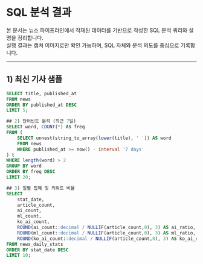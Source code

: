 # SQL 분석 결과

본 문서는 뉴스 파이프라인에서 적재된 데이터를 기반으로 작성한 SQL 분석 쿼리와 설명을 정리합니다.  
실행 결과는 캡쳐 이미지로만 확인 가능하며, SQL 자체와 분석 의도를 중심으로 기록합니다.

---

## 1) 최신 기사 샘플

```sql
SELECT title, published_at
FROM news
ORDER BY published_at DESC
LIMIT 5;

## 2) 단어빈도 분석 (최근 7일)
SELECT word, COUNT(*) AS freq
FROM (
    SELECT unnest(string_to_array(lower(title), ' ')) AS word
    FROM news
    WHERE published_at >= now() - interval '7 days'
) t
WHERE length(word) > 2
GROUP BY word
ORDER BY freq DESC
LIMIT 20;

## 3) 일별 집꼐 및 키워드 비율
SELECT 
    stat_date,
    article_count,
    ai_count,
    ml_count,
    ko_ai_count,
    ROUND(ai_count::decimal / NULLIF(article_count,0), 3) AS ai_ratio,
    ROUND(ml_count::decimal / NULLIF(article_count,0), 3) AS ml_ratio,
    ROUND(ko_ai_count::decimal / NULLIF(article_count,0), 3) AS ko_ai_ratio
FROM news_daily_stats
ORDER BY stat_date DESC
LIMIT 10;

